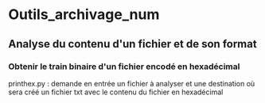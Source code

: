 # Outils_archivage_num

## Analyse du contenu d'un fichier et de son format
### Obtenir le train binaire d'un fichier encodé en hexadécimal
printhex.py : demande en entrée un fichier à analyser et une destination où sera créé un fichier txt avec le contenu du fichier en hexadécimal
